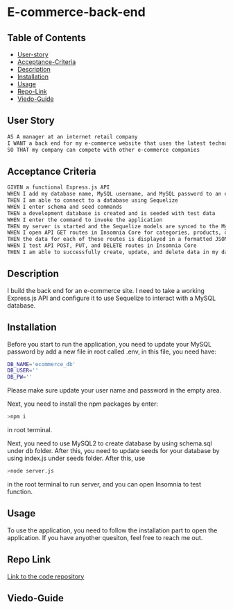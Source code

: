 # E-commerce-back-end

## Table of Contents

- [User-story](#user-story)
- [Acceptance-Criteria](#acceptance-criteria)
- [Description](#description)
- [Installation](#installation)
- [Usage](#usage)
- [Repo-Link](#repo-link)
- [Viedo-Guide](#viedo-guide)

## User Story

```md
AS A manager at an internet retail company
I WANT a back end for my e-commerce website that uses the latest technologies
SO THAT my company can compete with other e-commerce companies
```

## Acceptance Criteria

```md
GIVEN a functional Express.js API
WHEN I add my database name, MySQL username, and MySQL password to an environment variable file
THEN I am able to connect to a database using Sequelize
WHEN I enter schema and seed commands
THEN a development database is created and is seeded with test data
WHEN I enter the command to invoke the application
THEN my server is started and the Sequelize models are synced to the MySQL database
WHEN I open API GET routes in Insomnia Core for categories, products, or tags
THEN the data for each of these routes is displayed in a formatted JSON
WHEN I test API POST, PUT, and DELETE routes in Insomnia Core
THEN I am able to successfully create, update, and delete data in my database
```

## Description

I build the back end for an e-commerce site. I need to take a working Express.js API and configure it to use Sequelize to interact with a MySQL database.

## Installation

Before you start to run the application, you need to update your MySQL password by add a new file in root called .env, in this file, you need have:

```bash
DB_NAME='ecommerce_db'
DB_USER=''
DB_PW=''
```

Please make sure update your user name and password in the empty area.

Next, you need to install the npm packages by enter:

```bash
>npm i
```

in root terminal.

Next, you need to use MySQL2 to create database by using schema.sql under db folder. After this, you need to update seeds for your database by using index.js under seeds folder. After this, use

```bash
>node server.js
```

in the root terminal to run server, and you can open Insomnia to test function.

## Usage

To use the application, you need to follow the installation part to open the application. If you have anyother quesiton, feel free to reach me out.

## Repo Link

[Link to the code repository](https://github.com/CQlove/E-commerce-back-end)

## Viedo-Guide
